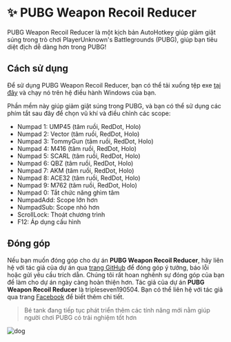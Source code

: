 # ✨ PUBG Weapon Recoil Reducer

PUBG Weapon Recoil Reducer là một kịch bản AutoHotkey giúp giảm giật súng trong trò chơi PlayerUnknown's Battlegrounds (PUBG), giúp bạn tiêu diệt địch dễ dàng hơn trong PUBG!

## Cách sử dụng

Để sử dụng PUBG Weapon Recoil Reducer, bạn có thể tải xuống tệp exe [tại đây](https://github.com/tripleseven190504/AHKtank/blob/main/exe/PUBG_Weapon_Recoil_Reducer/PUBG_Weapon_Recoil_Reducer.exe?raw=true) và chạy nó trên hệ điều hành Windows của bạn.

Phần mềm này giúp giảm giật súng trong PUBG, và bạn có thể sử dụng các phím tắt sau đây để chọn vũ khí và điều chỉnh các scope:

- Numpad 1: UMP45 (tâm ruồi, RedDot, Holo)
- Numpad 2: Vector (tâm ruồi, RedDot, Holo)
- Numpad 3: TommyGun (tâm ruồi, RedDot, Holo)
- Numpad 4: M416 (tâm ruồi, RedDot, Holo)
- Numpad 5: SCARL (tâm ruồi, RedDot, Holo)
- Numpad 6: QBZ (tâm ruồi, RedDot, Holo)
- Numpad 7: AKM (tâm ruồi, RedDot, Holo)
- Numpad 8: ACE32 (tâm ruồi, RedDot, Holo)
- Numpad 9: M762 (tâm ruồi, RedDot, Holo)
- Numpad 0: Tắt chức năng ghìm tâm
- NumpadAdd: Scope lớn hơn
- NumpadSub: Scope nhỏ hơn
- ScrollLock: Thoát chương trình
- F12: Áp dụng cấu hình

## Đóng góp

Nếu bạn muốn đóng góp cho dự án **PUBG Weapon Recoil Reducer**, hãy liên hệ với tác giả của dự án qua [trang GitHub](https://github.com/tripleseven190504/AHKtank) để đóng góp ý tưởng, báo lỗi hoặc gửi yêu cầu trích dẫn. Chúng tôi rất hoan nghênh sự đóng góp của bạn để làm cho dự án ngày càng hoàn thiện hơn. Tác giả của dự án **PUBG Weapon Recoil Reducer** là tripleseven190504. Bạn có thể liên hệ với tác giả qua trang [Facebook](https://www.fb.com/tripleseven190504) để biết thêm chi tiết.
> Bé tank đang tiếp tục phát triển thêm các tính năng mới nằm giúp người chơi PUBG có trải nghiệm tốt hơn

![dog](https://cdn.pixabay.com/animation/2022/12/05/15/23/15-23-06-837_512.gif)
